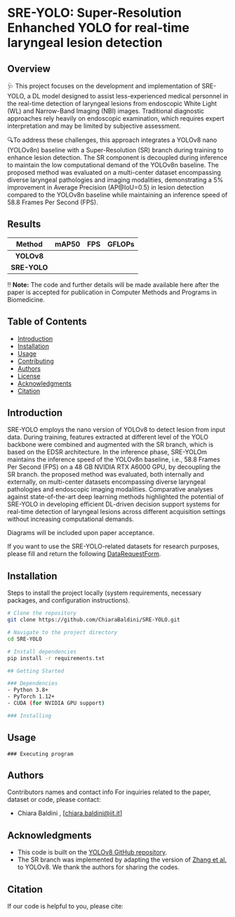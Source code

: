# SRE-YOLO: Super-Resolution Enhanched YOLO for real-time laryngeal lesion detection
## Overview
🩺 This project focuses on the development and implementation of SRE-YOLO, a DL model designed to assist less-experienced medical personnel in the real-time detection of laryngeal lesions from endoscopic White Light (WL) and Narrow-Band Imaging (NBI) images. Traditional diagnostic approaches rely heavily on endoscopic examination, which requires expert interpretation and may be limited by subjective assessment.

🔍To address these challenges, this approach integrates a YOLOv8 nano (YOLOv8n) baseline with a Super-Resolution (SR) branch during training to enhance lesion detection. The SR component is decoupled during inference to maintain the low computational demand of the YOLOv8n baseline. The proposed method was evaluated on a multi-center dataset encompassing diverse laryngeal pathologies and imaging modalities, demonstrating a 5% improvement in Average Precision (AP@IoU=0.5) in lesion detection compared to the YOLOv8n baseline while maintaining an inference speed of 58.8 Frames Per Second (FPS). 
## Results

| Method | **mAP50** | **FPS** | **GFLOPs** |
|:---:|:---:|:---:|:---:|
| **YOLOv8**  ||||
| **SRE-YOLO** ||||

‼️ **Note:** The code and further details will be made available here after the paper is accepted for publication in Computer Methods and Programs in Biomedicine.

## Table of Contents
- [Introduction](#introduction)
- [Installation](#installation)
- [Usage](#usage)
- [Contributing](#contributing)
- [Authors](#authors)
- [License](#license)
- [Acknowledgments](#acknowledgments)
- [Citation](#citation)

## Introduction
SRE-YOLO employs the nano version of YOLOv8 to detect lesion from input data. During training, features extracted at different level of the YOLO backbone were combined and augmented with the SR branch, which is based on the EDSR architecture. In the inference phase, SRE-YOLOm maintains the inference speed of the YOLOv8n baseline, i.e., 58.8 Frames Per Second (FPS) on a 48 GB NVIDIA RTX A6000 GPU, by decoupling the SR branch. the proposed method was evaluated, both internally and externally, on multi-center datasets encompassing diverse laryngeal pathologies and endoscopic imaging modalities. Comparative analyses against state-of-the-art deep learning methods highlighted the potential of SRE-YOLO in developing efficient DL-driven decision support systems for real-time detection of laryngeal lesions across different acquisition settings without increasing computational demands.

Diagrams will be included upon paper acceptance.

If you want to use the SRE-YOLO-related datasets for research purposes, please fill and return the following [DataRequestForm]().

## Installation

Steps to install the project locally (system requirements, necessary packages, and configuration instructions).

```bash
# Clone the repository
git clone https://github.com/ChiaraBaldini/SRE-YOLO.git

# Navigate to the project directory
cd SRE-YOLO

# Install dependencies
pip install -r requirements.txt

## Getting Started

### Dependencies
- Python 3.8+
- PyTorch 1.12+
- CUDA (for NVIDIA GPU support)

### Installing


```

## Usage
```
### Executing program

```

## Authors
Contributors names and contact info
For inquiries related to the paper, dataset or code, please contact:
- Chiara Baldini , [chiara.baldini@iit.it]

## Acknowledgments
* This code is built on the [YOLOv8 GitHub repository](https://github.com/ultralytics/ultralytics).
* The SR branch was implemented by adapting the version of [Zhang et al.](https://github.com/icey-zhang/SuperYOLO) to YOLOv8.
We thank the authors for sharing the codes.

## Citation
If our code is helpful to you, please cite:

```
```
